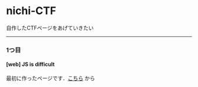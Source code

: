 # nichi-CTF
自作したCTFページをあげていきたい
____

 ### 1つ目
 #### [web] JS is difficult

 最初に作ったページです．[こちら](https://nichika0617.github.io/nichi-CTF/first_question/WebQuestion.html)
 から
